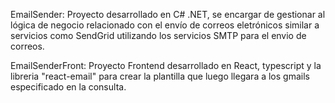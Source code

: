 EmailSender: Proyecto desarrollado en C# .NET, se encargar de gestionar al lógica de negocio relacionado con el envío de correos eletrónicos similar a servicios como SendGrid utilizando los servicios SMTP para el envio de correos.

EmailSenderFront: Proyecto Frontend desarrollado en React, typescript y la libreria "react-email" para crear la plantilla que luego llegara a los gmails especificado en la consulta.
